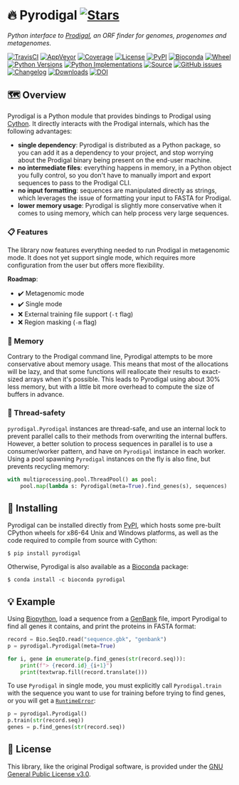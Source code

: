 # 🔥 Pyrodigal [![Stars](https://img.shields.io/github/stars/althonos/pyrodigal.svg?style=social&maxAge=3600&label=Star)](https://github.com/althonos/pyrodigal/stargazers)

*Python interface to [Prodigal](https://github.com/hyattpd/Prodigal/), an ORF
finder for genomes, progenomes and metagenomes.*

[![TravisCI](https://img.shields.io/travis/com/althonos/pyrodigal/master.svg?logo=travis&maxAge=600&style=flat-square)](https://travis-ci.com/althonos/pyrodigal/branches)
[![AppVeyor](https://img.shields.io/appveyor/build/althonos/pyrodigal/master.svg?logo=appveyor&maxAge=600&style=flat-square)](https://ci.appveyor.com/project/althonos/pyrodigal/history)
[![Coverage](https://img.shields.io/codecov/c/gh/althonos/pyrodigal?style=flat-square&maxAge=3600)](https://codecov.io/gh/althonos/pyrodigal/)
[![License](https://img.shields.io/badge/license-GPLv3-blue.svg?style=flat-square&maxAge=2678400)](https://choosealicense.com/licenses/gpl-3.0/)
[![PyPI](https://img.shields.io/pypi/v/pyrodigal.svg?style=flat-square&maxAge=3600)](https://pypi.org/project/pyrodigal)
[![Bioconda](https://img.shields.io/conda/vn/bioconda/pyrodigal?style=flat-square&maxAge=3600)](https://anaconda.org/bioconda/pyrodigal)
[![Wheel](https://img.shields.io/pypi/wheel/pyrodigal.svg?style=flat-square&maxAge=3600)](https://pypi.org/project/pyrodigal/#files)
[![Python Versions](https://img.shields.io/pypi/pyversions/pyrodigal.svg?style=flat-square&maxAge=600)](https://pypi.org/project/pyrodigal/#files)
[![Python Implementations](https://img.shields.io/pypi/implementation/pyrodigal.svg?style=flat-square&maxAge=600)](https://pypi.org/project/pyrodigal/#files)
[![Source](https://img.shields.io/badge/source-GitHub-303030.svg?maxAge=2678400&style=flat-square)](https://github.com/althonos/pyrodigal/)
[![GitHub issues](https://img.shields.io/github/issues/althonos/pyrodigal.svg?style=flat-square&maxAge=600)](https://github.com/althonos/pyrodigal/issues)
[![Changelog](https://img.shields.io/badge/keep%20a-changelog-8A0707.svg?maxAge=2678400&style=flat-square)](https://github.com/althonos/pyrodigal.py/blob/master/CHANGELOG.md)
[![Downloads](https://img.shields.io/badge/dynamic/json?style=flat-square&color=303f9f&maxAge=86400&label=downloads&query=%24.total_downloads&url=https%3A%2F%2Fapi.pepy.tech%2Fapi%2Fprojects%2Fpyrodigal)](https://pepy.tech/project/pyrodigal)
[![DOI](https://img.shields.io/badge/doi-10.5281%2Fzenodo.4015169-purple?style=flat-square&maxAge=86400)](https://doi.org/10.5281/zenodo.4015169)


## 🗺️ Overview

Pyrodigal is a Python module that provides bindings to Prodigal using
[Cython](https://cython.org/). It directly interacts with the Prodigal
internals, which has the following advantages:

- **single dependency**: Pyrodigal is distributed as a Python package, so you
  can add it as a dependency to your project, and stop worrying about the
  Prodigal binary being present on the end-user machine.
- **no intermediate files**: everything happens in memory, in a Python object
  you fully control, so you don't have to manually import and export sequences
  to pass to the Prodigal CLI.
- **no input formatting**: sequences are manipulated directly as strings, which
  leverages the issue of formatting your input to FASTA for Prodigal.
- **lower memory usage**: Pyrodigal is slightly more conservative when it comes
  to using memory, which can help process very large sequences.

### 📋 Features

The library now features everything needed to run Prodigal in metagenomic mode.
It does not yet support single mode, which requires more configuration from
the user but offers more flexibility.

**Roadmap**:

- ✔️ Metagenomic mode
- ✔️ Single mode
- ❌ External training file support (`-t` flag)
- ❌ Region masking (`-m` flag)

### 🐏 Memory

Contrary to the Prodigal command line, Pyrodigal attempts to be more conservative
about memory usage. This means that most of the allocations will be lazy, and
that some functions will reallocate their results to exact-sized arrays when
it's possible. This leads to Pyrodigal using about 30% less memory, but with
a little bit more overhead to compute the size of buffers in advance.

### 🧶 Thread-safety

`pyrodigal.Pyrodigal` instances are thread-safe, and use an internal lock to
prevent parallel calls to their methods from overwriting the internal buffers.
However, a better solution to process sequences in parallel is to use a
consumer/worker pattern, and have on `Pyrodigal` instance in each worker.
Using a pool spawning `Pyrodigal` instances on the fly is also fine,
but prevents recycling memory:
```python
with multiprocessing.pool.ThreadPool() as pool:
    pool.map(lambda s: Pyrodigal(meta=True).find_genes(s), sequences)
```

## 🔧 Installing

Pyrodigal can be installed directly from [PyPI](https://pypi.org/project/pyrodigal/),
which hosts some pre-built CPython wheels for x86-64 Unix and Windows platforms,
as well as the code required to compile from source with Cython:
```console
$ pip install pyrodigal
```

Otherwise, Pyrodigal is also available as a [Bioconda](https://bioconda.github.io/)
package:
```console
$ conda install -c bioconda pyrodigal
```

## 💡 Example

Using [Biopython](https://biopython.org/), load a sequence from a
[GenBank](http://www.insdc.org/files/feature_table.html) file, import Pyrodigal
to find all genes it contains, and print the proteins in FASTA format:
```python
record = Bio.SeqIO.read("sequence.gbk", "genbank")
p = pyrodigal.Pyrodigal(meta=True)

for i, gene in enumerate(p.find_genes(str(record.seq))):
    print(f"> {record.id}_{i+1}")
    print(textwrap.fill(record.translate()))
```

To use `Pyrodigal` in single mode, you must explicitly call `Pyrodigal.train`
with the sequence you want to use for training before trying to find genes,
or you will get a [`RuntimeError`](https://docs.python.org/3/library/exceptions.html#RuntimeError):
```python
p = pyrodigal.Pyrodigal()
p.train(str(record.seq))
genes = p.find_genes(str(record.seq))
```

## 📜 License

This library, like the original Prodigal software, is provided under the
[GNU General Public License v3.0](https://choosealicense.com/licenses/gpl-3.0/).
